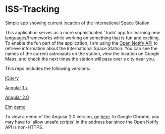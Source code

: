 # ISS-Tracking
Simple app showing current location of the International Space Station

This application serves as a more sophisticated 'Todo' app for learning new languages/frameworks while working on something that is fun and exciting. To enable the fun part of the application, I am using the [Open Notify API](http://open-notify.org/) to retrieve information about the International Space Station.  You can see the names of the current astronauts on the station, view the location on Google Maps, and check the next times the station will pass over a city near you.

This repo includes the following versions:

[jQuery](https://github.com/jenningstcj/ISS-Tracking/tree/jQueryAjax)

[Angular 1.x](https://github.com/jenningstcj/ISS-Tracking/tree/angularjs)

[Angular 2.0](https://github.com/jenningstcj/ISS-Tracking/tree/angular2)

[Elm](https://github.com/jenningstcj/IntroToElm/tree/master/Demos/GoogleMaps) [demo](https://jenningstcj.github.io/IntroToElm/Demos/GoogleMaps/index.html)

To view a demo of the Angular 2.0 version, go [here](https://jenningstcj.github.io/ISS-Tracking/dist).  In Google Chrome, you may have to 'allow unsafe scripts' in the address bar since the Open Notify API is non-HTTPS.
